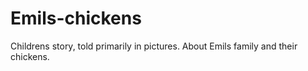 Emils-chickens
==============

Childrens story, told primarily in pictures. About Emils family and their chickens.
